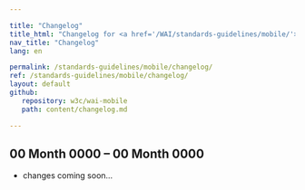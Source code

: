 ```yaml
---

title: "Changelog"
title_html: "Changelog for <a href='/WAI/standards-guidelines/mobile/'>Mobile Accessibility at W3C</a>"
nav_title: "Changelog"
lang: en

permalink: /standards-guidelines/mobile/changelog/
ref: /standards-guidelines/mobile/changelog/
layout: default
github:
   repository: w3c/wai-mobile
   path: content/changelog.md

---
```


## 00 Month 0000 – 00 Month 0000

* changes coming soon…
